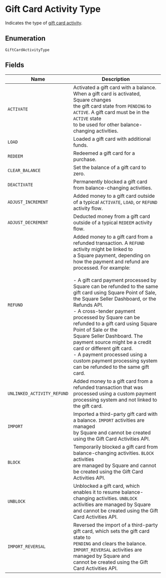 
# Gift Card Activity Type

Indicates the type of [gift card activity](../../doc/models/gift-card-activity.md).

## Enumeration

`GiftCardActivityType`

## Fields

| Name | Description |
|  --- | --- |
| `ACTIVATE` | Activated a gift card with a balance. When a gift card is activated, Square changes<br>the gift card state from `PENDING` to `ACTIVE`. A gift card must be in the `ACTIVE` state<br>to be used for other balance-changing activities. |
| `LOAD` | Loaded a gift card with additional funds. |
| `REDEEM` | Redeemed a gift card for a purchase. |
| `CLEAR_BALANCE` | Set the balance of a gift card to zero. |
| `DEACTIVATE` | Permanently blocked a gift card from balance-changing activities. |
| `ADJUST_INCREMENT` | Added money to a gift card outside of a typical `ACTIVATE`, `LOAD`, or `REFUND` activity flow. |
| `ADJUST_DECREMENT` | Deducted money from a gift card outside of a typical `REDEEM` activity flow. |
| `REFUND` | Added money to a gift card from a refunded transaction. A `REFUND` activity might be linked to<br>a Square payment, depending on how the payment and refund are processed. For example:<br><br>- A gift card payment processed by Square can be refunded to the same gift card using Square Point of Sale,<br>  the Square Seller Dashboard, or the Refunds API.<br>- A cross-tender payment processed by Square can be refunded to a gift card using Square Point of Sale or the<br>  Square Seller Dashboard. The payment source might be a credit card or different gift card.<br>- A payment processed using a custom payment processing system can be refunded to the same gift card. |
| `UNLINKED_ACTIVITY_REFUND` | Added money to a gift card from a refunded transaction that was processed using a custom payment<br>processing system and not linked to the gift card. |
| `IMPORT` | Imported a third-party gift card with a balance. `IMPORT` activities are managed<br>by Square and cannot be created using the Gift Card Activities API. |
| `BLOCK` | Temporarily blocked a gift card from balance-changing activities. `BLOCK` activities<br>are managed by Square and cannot be created using the Gift Card Activities API. |
| `UNBLOCK` | Unblocked a gift card, which enables it to resume balance-changing activities. `UNBLOCK`<br>activities are managed by Square and cannot be created using the Gift Card Activities API. |
| `IMPORT_REVERSAL` | Reversed the import of a third-party gift card, which sets the gift card state to<br>`PENDING` and clears the balance. `IMPORT_REVERSAL` activities are managed by Square and<br>cannot be created using the Gift Card Activities API. |

